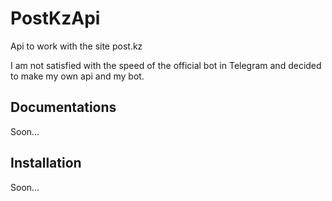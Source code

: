 # PostKzApi
Api to work with the site post.kz

I am not satisfied with the speed of the official bot in Telegram and decided to make my own api and my bot.

## Documentations
Soon...

## Installation
Soon...
